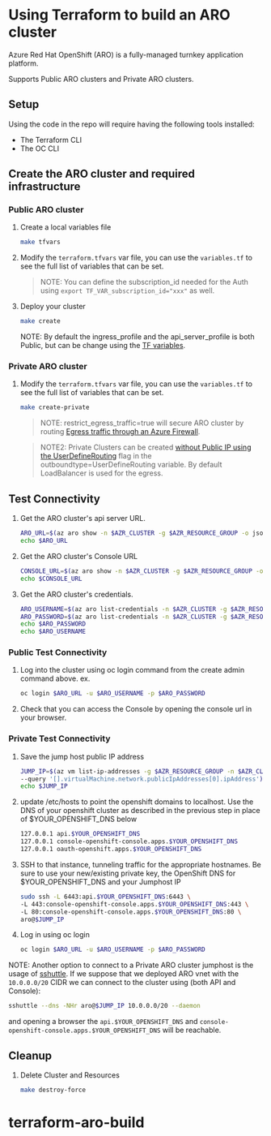 # Using Terraform to build an ARO cluster

Azure Red Hat OpenShift (ARO) is a fully-managed turnkey application platform.

Supports Public ARO clusters and Private ARO clusters.

## Setup

Using the code in the repo will require having the following tools installed:

- The Terraform CLI
- The OC CLI

## Create the ARO cluster and required infrastructure

### Public ARO cluster

1. Create a local variables file

   ```bash
   make tfvars
   ```

1. Modify the `terraform.tfvars` var file, you can use the `variables.tf` to see the full list of variables that can be set.

   >NOTE: You can define the subscription_id needed for the Auth using ```export TF_VAR_subscription_id="xxx"``` as well.

1. Deploy your cluster

   ```bash
   make create
   ```

   NOTE: By default the ingress_profile and the api_server_profile is both Public, but can be change using the [TF variables](https://github.com/rh-mobb/terraform-aro/blob/main/variable.tf).

### Private ARO cluster

1. Modify the `terraform.tfvars` var file, you can use the `variables.tf` to see the full list of variables that can be set.

   ```bash
   make create-private
   ```

   >NOTE: restrict_egress_traffic=true will secure ARO cluster by routing [Egress traffic through an Azure Firewall](https://learn.microsoft.com/en-us/azure/openshift/howto-restrict-egress).

   >NOTE2: Private Clusters can be created [without Public IP using the UserDefineRouting](https://learn.microsoft.com/en-us/azure/openshift/howto-create-private-cluster-4x#create-a-private-cluster-without-a-public-ip-address) flag in the outboundtype=UserDefineRouting variable. By default LoadBalancer is used for the egress.

## Test Connectivity

1. Get the ARO cluster's api server URL.

   ```bash
   ARO_URL=$(az aro show -n $AZR_CLUSTER -g $AZR_RESOURCE_GROUP -o json | jq -r '.apiserverProfile.url')
   echo $ARO_URL
   ```

1. Get the ARO cluster's Console URL

   ```bash
   CONSOLE_URL=$(az aro show -n $AZR_CLUSTER -g $AZR_RESOURCE_GROUP -o json | jq -r '.consoleProfile.url')
   echo $CONSOLE_URL
   ```

1. Get the ARO cluster's credentials.

   ```bash
   ARO_USERNAME=$(az aro list-credentials -n $AZR_CLUSTER -g $AZR_RESOURCE_GROUP -o json | jq -r '.kubeadminUsername')
   ARO_PASSWORD=$(az aro list-credentials -n $AZR_CLUSTER -g $AZR_RESOURCE_GROUP -o json | jq -r '.kubeadminPassword')
   echo $ARO_PASSWORD
   echo $ARO_USERNAME
   ```

### Public Test Connectivity

1. Log into the cluster using oc login command from the create admin command above. ex.

    ```bash
    oc login $ARO_URL -u $ARO_USERNAME -p $ARO_PASSWORD
    ```

1. Check that you can access the Console by opening the console url in your browser.

### Private Test Connectivity

1. Save the jump host public IP address

    ```bash
   JUMP_IP=$(az vm list-ip-addresses -g $AZR_RESOURCE_GROUP -n $AZR_CLUSTER-jumphost -o tsv \
   --query '[].virtualMachine.network.publicIpAddresses[0].ipAddress')
   echo $JUMP_IP
   ```

1. update /etc/hosts to point the openshift domains to localhost. Use the DNS of your openshift cluster as described in the previous step in place of $YOUR_OPENSHIFT_DNS below

   ```bash
   127.0.0.1 api.$YOUR_OPENSHIFT_DNS
   127.0.0.1 console-openshift-console.apps.$YOUR_OPENSHIFT_DNS
   127.0.0.1 oauth-openshift.apps.$YOUR_OPENSHIFT_DNS
   ```

1. SSH to that instance, tunneling traffic for the appropriate hostnames. Be sure to use your new/existing private key, the OpenShift DNS for $YOUR_OPENSHIFT_DNS and your Jumphost IP

   ```bash
   sudo ssh -L 6443:api.$YOUR_OPENSHIFT_DNS:6443 \
   -L 443:console-openshift-console.apps.$YOUR_OPENSHIFT_DNS:443 \
   -L 80:console-openshift-console.apps.$YOUR_OPENSHIFT_DNS:80 \
   aro@$JUMP_IP
   ```

1. Log in using oc login

   ```bash
   oc login $ARO_URL -u $ARO_USERNAME -p $ARO_PASSWORD
   ```

NOTE: Another option to connect to a Private ARO cluster jumphost is the usage of [sshuttle](https://sshuttle.readthedocs.io/en/stable/index.html). If we suppose that we deployed ARO vnet with the `10.0.0.0/20` CIDR we can connect to the cluster using (both API and Console):

```bash
sshuttle --dns -NHr aro@$JUMP_IP 10.0.0.0/20 --daemon
```

and opening a browser the `api.$YOUR_OPENSHIFT_DNS` and `console-openshift-console.apps.$YOUR_OPENSHIFT_DNS` will be reachable.

## Cleanup

1. Delete Cluster and Resources

    ```bash
    make destroy-force
    ```
# terraform-aro-build
